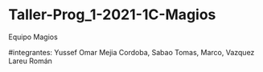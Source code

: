 # Taller-Prog_1-2021-1C-Magios

Equipo Magios

#integrantes:
Yussef Omar Mejia Cordoba,
Sabao Tomas,
Marco,
Vazquez Lareu Román
